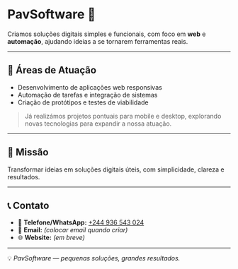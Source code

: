 # PavSoftware 🚀

Criamos soluções digitais simples e funcionais, com foco em **web** e **automação**, ajudando ideias a se tornarem ferramentas reais.

---

## 📌 Áreas de Atuação
- Desenvolvimento de aplicações web responsivas
- Automação de tarefas e integração de sistemas
- Criação de protótipos e testes de viabilidade

> Já realizámos projetos pontuais para mobile e desktop, explorando novas tecnologias para expandir a nossa atuação.

---

## 🎯 Missão
Transformar ideias em soluções digitais úteis, com simplicidade, clareza e resultados.

---

## 📞 Contato
- 📱 **Telefone/WhatsApp:** [+244 936 543 024](https://wa.me/244936543024)
- 📧 **Email:** *(colocar email quando criar)*
- 🌐 **Website:** *(em breve)*

---

💡 *PavSoftware — pequenas soluções, grandes resultados.*

